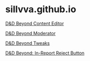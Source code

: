 # sillvva.github.io

[D&D Beyond Content Editor](https://sillvva.github.io/tampermonkey/ddb.content.editor.user.js)

[D&D Beyond Moderator](https://sillvva.github.io/tampermonkey/ddb.moderator.user.js)

[D&D Beyond Tweaks](https://sillvva.github.io/tampermonkey/ddb.tweaks.user.js)

[D&D Beyond: In-Report Reject Button](https://sillvva.github.io/tampermonkey/ddb.in-report.reject.button.user.js)
